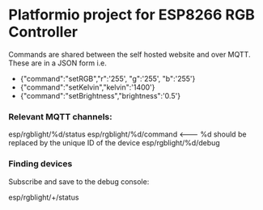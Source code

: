 # Platformio project for ESP8266 RGB Controller

Commands are shared between the self hosted website and over MQTT. These are in a JSON form i.e.

* {"command":"setRGB","r":'255', "g":'255', "b":'255'}
* {"command":"setKelvin","kelvin":'1400'}
* {"command":"setBrightness","brightness":'0.5'}

### Relevant MQTT channels:

esp/rgblight/%d/status
esp/rgblight/%d/command   <--- %d should be replaced by the unique ID of the device
esp/rgblight/%d/debug

### Finding devices

Subscribe and save to the debug console:

esp/rgblight/+/status 
